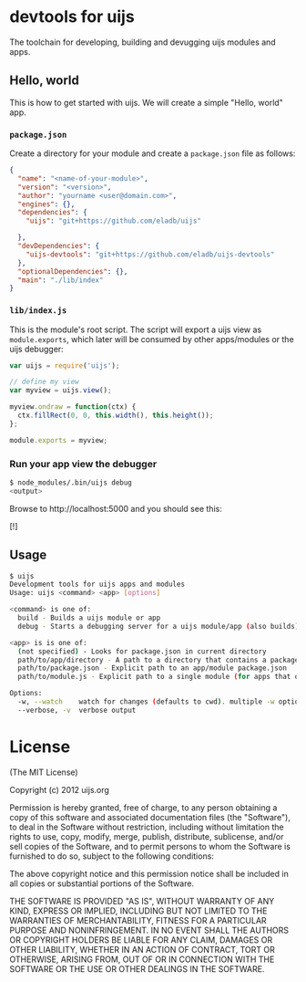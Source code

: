 # devtools for uijs

The toolchain for developing, building and devugging uijs modules and apps.

## Hello, world

This is how to get started with uijs. We will create a simple "Hello, world" app.

### `package.json`

Create a directory for your module and create a `package.json` file as follows:

```json
{
  "name": "<name-of-your-module>",
  "version": "<version>",
  "author": "yourname <user@domain.com>",
  "engines": {},
  "dependencies": {
    "uijs": "git+https://github.com/eladb/uijs"

  },
  "devDependencies": {
    "uijs-devtools": "git+https://github.com/eladb/uijs-devtools"
  },
  "optionalDependencies": {},
  "main": "./lib/index"
}
```

### `lib/index.js`

This is the module's root script. The script will export a uijs view as `module.exports`, which
later will be consumed by other apps/modules or the uijs debugger:

```javascript
var uijs = require('uijs');

// define my view
var myview = uijs.view();

myview.ondraw = function(ctx) {
  ctx.fillRect(0, 0, this.width(), this.height());
};

module.exports = myview;
```

### Run your app view the debugger

```bash
$ node_modules/.bin/uijs debug
<output>
```

Browse to http://localhost:5000 and you should see this:

[!]


## Usage

```bash
$ uijs
Development tools for uijs apps and modules
Usage: uijs <command> <app> [options]

<command> is one of:
  build - Builds a uijs module or app
  debug - Starts a debugging server for a uijs module/app (also builds)

<app> is is one of:
  (not specified) - Looks for package.json in current directory
  path/to/app/directory - A path to a directory that contains a package.json file
  path/to/package.json - Explicit path to an app/module package.json
  path/to/module.js - Explicit path to a single module (for apps that only depend on uijs)

Options:
  -w, --watch    watch for changes (defaults to cwd). multiple -w options may be used
  --verbose, -v  verbose output                           

```

# License

(The MIT License)

Copyright (c) 2012 uijs.org

Permission is hereby granted, free of charge, to any person obtaining a copy of this software and associated documentation files (the "Software"), to deal in the Software without restriction, including without limitation the rights to use, copy, modify, merge, publish, distribute, sublicense, and/or sell copies of the Software, and to permit persons to whom the Software is furnished to do so, subject to the following conditions:

The above copyright notice and this permission notice shall be included in all copies or substantial portions of the Software.

THE SOFTWARE IS PROVIDED "AS IS", WITHOUT WARRANTY OF ANY KIND, EXPRESS OR IMPLIED, INCLUDING BUT NOT LIMITED TO THE WARRANTIES OF MERCHANTABILITY, FITNESS FOR A PARTICULAR PURPOSE AND NONINFRINGEMENT. IN NO EVENT SHALL THE AUTHORS OR COPYRIGHT HOLDERS BE LIABLE FOR ANY CLAIM, DAMAGES OR OTHER LIABILITY, WHETHER IN AN ACTION OF CONTRACT, TORT OR OTHERWISE, ARISING FROM, OUT OF OR IN CONNECTION WITH THE SOFTWARE OR THE USE OR OTHER DEALINGS IN THE SOFTWARE.
